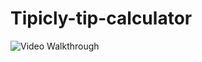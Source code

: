# Tipicly-tip-calculator
<img src='http://i.imgur.com/eTlCkne.gif' title='Video Walkthrough' width='' alt='Video Walkthrough' />
